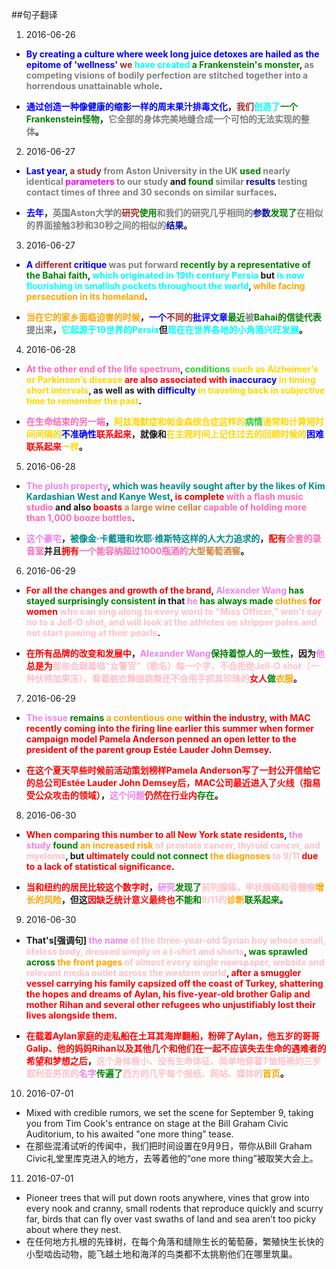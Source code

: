 ##句子翻译
1. 2016-06-26
 * **<font color=blue>By creating a culture where week long juice detoxes are hailed as the epitome of 'wellness' </font><font color=Brown>we</font> <font color=Cyan>have created</font><font color=Green> a Frankenstein's monster</font>, <font color=Grey>as competing visions of bodily perfection are stitched together into a horrendous unattainable whole</font>.**


 * **<font color=Blue>通过创造一种像健康的缩影一样的周末果汁排毒文化</font>，<font color=Brown>我们</font><font color=Cyan>创造了</font><font color=Green>一个Frankenstein怪物</font>，<font color=Grey>它全部的身体完美地缝合成一个可怕的无法实现的整体</font>。**
2. 2016-06-27
 * **<font color=Blue>Last year</font>, <font color=Brown>a study</font> <font color=Grey>from Aston University in the UK</font> <font color=Green>used</font> <font color=Grey>nearly identical</font> <font color=Magenta>parameters</font> <font color=Grey>to our study</font> and <font color=Green>found</font> <font color=Grey>similar</font> <font color=Mangeta>results</font> <font color=Grey>testing contact times of three and 30 seconds on similar surfaces</font>.**


 * **<font color=Blue>去年</font>，<font color=Grey>英国Aston大学的</font><font color=Brown>研究</font><font color=Green>使用</font><font color=
Grey>和我们的研究几乎相同的</font><font color=Mangeta>参数</font><font color=Green>发现了</font><font color=Grey>在相似的界面接触3秒和30秒之间的相似的</font><font color=Mangeta>结果</font>。**
3. 2016-06-27
 * **<font color=Blue>A</font> <font color=Brown>different</font> <font color=Blue>critique</font> <font color=Grey>was put forward</font> <font color=Green>recently by a representative of the Bahai faith</font>, <font color=Cyan>which originated in 19th century Persia</font> but <font color=Cyan>is now flourishing in smallish pockets throughout the world</font>, <font color=Orange>while facing persecution in its homeland</font>.**


 * **<font color=Orange>当在它的家乡面临迫害的时候</font>，<font color=Blue>一个</font><font color=Brown>不同的</font><font color=Blue>批评文章</font><font color=Green>最近</font><font color=Grey>被</font><font color=Green>Bahai的信徒代表</font><font color=Grey>提出来</font>，<font color=Cyan>它起源于19世界的Persia</font>但<font color=Cyan>现在在世界各地的小角落兴旺发展</font>。**
4. 2016-06-28
 * **<font color=hotpink>At the other end of the life spectrum</font>, <font color=limegreen>conditions</font> <font color=gold>such as Alzheimer’s or Parkinson’s disease</font> <font color=red>are also associated with</font> <font color=blue>inaccuracy</font> <font color=gold>in timing short intervals</font>, as well as with <font color=blue>difficulty</font> <font color=gold>in traveling back in subjective time to remember the past</font>.**


 * **<font color=hotPink>在生命结束的另一端</font>，<font color=gold>阿兹海默症和帕金森综合症这样的</font><font color=limegreen>病情</font><font color=gold>通常和计算短时间间隔的</font><font color=blue>不准确性</font><font color=red>联系起来</font>，就像和<font color=gold>在主观时间上记住过去的回顾时候的</font><font color=blue>困难</font><font color=red>联系起来</font><font color=gold>一样</font>。**
5. 2016-06-28
 * **<font color=violet>The plush property</font>, <font color=darkcyan>which was heavily sought after by the likes of Kim Kardashian West and Kanye West</font>, <font color=red>is</font> <font color=dark>complete </font><font color=hotpink>with a flash music studio</font> and also <font color=red>boasts</font> <font color=peru>a large wine cellar</font> <font color=hotpink>capable of holding more than 1,000 booze bottles</font>.**


 * **<font color=violet>这个豪宅</font>，<font color=darkcyan>被像金·卡戴珊和坎耶·维斯特这样的人大力追求的</font>，<font color=red>配有</font><font color=hotpink>全套的录音室</font>并且<font color=red>拥有</font><font color=hotpink>一个能容纳超过1000瓶酒的</font><font color=peru>大型葡萄酒窖</font>。**
6. 2016-06-29
 * **<font color=red>For all the changes and growth of the brand</font>, <font color=violet>Alexander Wang</font> <font color=green>has stayed surprisingly consistent</font> in that <font color=violet>he</font> <font color=green>has always made</font> <font color=orange>clothes</font> <font color=red>for women</font> <font color=pink>who can sing along to every word to "Miss Officer," won't say no to a Jell-O shot, and will look at the athletes on stripper poles and not start pawing at their pearls</font>.**


 * **<font color=red>在所有品牌的改变和发展中</font>，<font color=violet>Alexander Wang</font><font color=green>保持着惊人的一致性</font>，因为<font color=violet>他</font><font color=red>总是</font><font color=red>为</font><font color=pink>那些会跟着唱"女警官”（歌名）每一个字，不会拒绝Jell-O shot（一种伏特加果冻），看着脱衣舞娘跳舞还不会用手抓其珍珠的</font><font color=red>女人</font><font color=green>做</font><font color=orange>衣服</font>。**
7. 2016-06-29
 * **<font color=violet>The issue</font> <font color=green>remains</font> <font color=orange>a contentious one</font> <font color=red>within the industry, with MAC recently coming into the firing line earlier this summer when former campaign model Pamela Anderson penned an open letter to the president of the parent group Estée Lauder John Demsey</font>.**


 * **<font color=red>在这个夏天早些时候前活动策划榜样Pamela Anderson写了一封公开信给它的总公司Estée Lauder John Demsey后，MAC公司最近进入了火线（指易受公众攻击的领域）</font>，<font color=violet>这个问题</font><font color=red>仍然在行业内</font><font color=green>存在</font>。**
8. 2016-06-30
 * **<font color=red>When comparing this number to all New York state residents</font>, <font color=violet>the study</font> <font color=green>found</font> <font color=orange>an increased risk</font> <font color=pink>of prostate cancer, thyroid cancer, and myeloma</font>, but <font color=red>ultimately</font> <font color=green>could not connect</font> <font color=orange>the diagnoses</font> <font color=pink>to 9/11</font> <font color=red>due to a lack of statistical significance</font>.**

 
 * **<font color=red>当和纽约的居民比较这个数字时</font>，<font color=violet>研究</font><font color=green>发现了</font><font color=pink>前列腺癌，甲状腺癌和骨髓瘤</font><font color=orange>增长的风险</font>，但这<font color=red>因缺乏统计意义最终也</font><font color=green>不能和</font><font color=pink>9/11的</font><font color=orange>诊断</font><font color=green>联系起来</font>。**
9. 2016-06-30
 * **That's[强调句] <font color=violet>the name</font> <font color=pink>of the three-year-old Syrian boy whose small, lifeless body, dressed simply in a t-shirt and shorts</font>, <font color=green>was sprawled across</font> <font color=orange>the front pages</font> <font color=pink>of almost every single newspaper, website and relevant media outlet across the western world</font>, <font color=red>after a smuggler vessel carrying his family capsized off the coast of Turkey, shattering the hopes and dreams of Aylan, his five-year-old brother Galip and mother Rihan and several other refugees who unjustifiably lost their lives alongside them</font>.**
 
 * **<font color=red>在载着Aylan家庭的走私船在土耳其海岸翻船，粉碎了Aylan，他五岁的哥哥Galip、他的妈妈Rihan以及其他几个和他们在一起不应该失去生命的遇难者的希望和梦想之后</font>，<font color=pink>这个身体瘦小、没有生命体征、简单地穿着T恤短裤的三岁叙利亚男孩的</font><font color=violet>名字</font><font color=green>传遍了</font><font color=pink>西方的几乎每个报纸、网站、媒体的</font><font color=orange>首页</font>。**
10. 2016-07-01
 * Mixed with credible rumors, we set the scene for September 9, taking you from Tim Cook's entrance on stage at the Bill Graham Civic Auditorium, to his awaited "one more thing” tease.
 * 在那些混淆试听的传闻中，我们把时间设置在9月9日，带你从Bill Graham Civic礼堂里库克进入的地方，去等着他的“one more thing”被取笑大会上。
11. 2016-07-01
 * Pioneer trees that will put down roots anywhere, vines that grow into every nook and cranny, small rodents that reproduce quickly and scurry far, birds that can fly over vast swaths of land and sea aren’t too picky about where they nest.
 * 在任何地方扎根的先锋树，在每个角落和缝隙生长的葡萄藤，繁殖快生长快的小型啮齿动物，能飞越土地和海洋的鸟类都不太挑剔他们在哪里筑巢。

